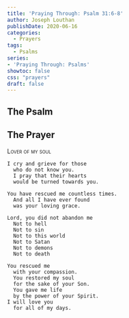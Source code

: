 ```yaml
---
title: 'Praying Through: Psalm 31:6-8'
author: Joseph Louthan
publishDate: 2020-06-16
categories:
  - Prayers
tags:
  - Psalms
series:
- 'Praying Through: Psalms'
showtoc: false
css: "prayers"
draft: false
---
```

## The Psalm



## The Prayer

<div style="font-variant: small-caps;">Lover of my soul</div>

```text
I cry and grieve for those 
  who do not know you. 
  I pray that their hearts
  would be turned towards you. 

You have rescued me countless times. 
  And all I have ever found
  was your loving grace. 

Lord, you did not abandon me
  Not to hell
  Not to sin
  Not to this world
  Not to Satan
  Not to demons 
  Not to death

You rescued me
  with your compassion. 
  You restored my soul
  for the sake of your Son. 
  You gave me life
  by the power of your Spirit.
I will love you
  for all of my days. 

```

